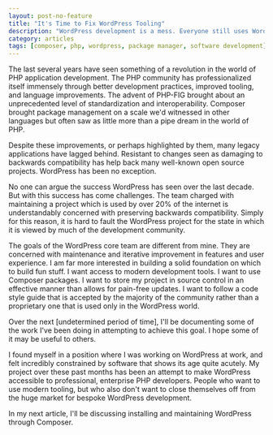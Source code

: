 ```yaml
---
layout: post-no-feature
title: "It's Time to Fix WordPress Tooling"
description: "WordPress development is a mess. Everyone still uses WordPress. Where do we go from here?"
category: articles
tags: [composer, php, wordpress, package manager, software development]
---
```


The last several years have seen something of a revolution in the world of PHP application development. The PHP community has professionalized itself immensely through better development practices, improved tooling, and language improvements. The advent of PHP-FIG brought about an unprecedented level of standardization and interoperability. Composer brought package management on a scale we'd witnessed in other languages but often saw as little more than a pipe dream in the world of PHP.

Despite these improvements, or perhaps highlighted by them, many legacy applications have lagged behind. Resistant to changes seen as damaging to backwards compatibility has help back many well-known open source projects. WordPress has been no exception.

No one can argue the success WordPress has seen over the last decade. But with this success has come challenges. The team charged with maintaining a project which is used by over 20% of the internet is understandably concerned with preserving backwards compatibility. Simply for this reason, it is hard to fault the WordPress project for the state in which it is viewed by much of the development community.

The goals of the WordPress core team are different from mine. They are concerned with maintenance and iterative improvement in features and user experience. I am far more interested in building a solid foundation on which to build fun stuff. I want access to modern development tools. I want to use Composer packages. I want to store my project in source control in an effective manner than allows for pain-free updates. I want to follow a code style guide that is accepted by the majority of the community rather than a proprietary one that is used only in the WordPress world.

Over the next [undetermined period of time], I'll be documenting some of the work I've been doing in attempting to achieve this goal. I hope some of it may be useful to others.

I found myself in a position where I was working on WordPress at work, and felt incredibly constrained by software that shows its age quite acutely. My project over these past months has been an attempt to make WordPress accessible to professional, enterprise PHP developers. People who want to use modern tooling, but who also don't want to close themselves off from the huge market for bespoke WordPress development.

In my next article, I'll be discussing installing and maintaining WordPress through Composer.